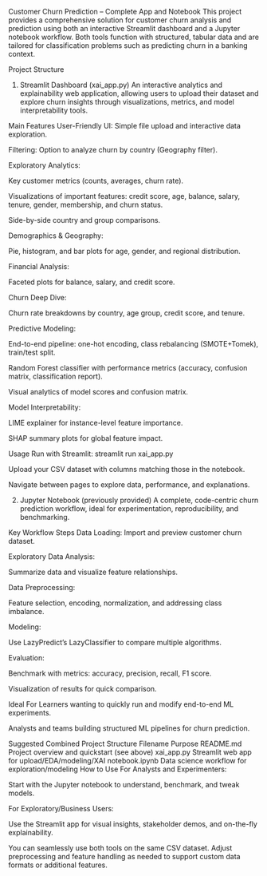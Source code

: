 Customer Churn Prediction – Complete App and Notebook
This project provides a comprehensive solution for customer churn analysis and prediction using both an interactive Streamlit dashboard and a Jupyter notebook workflow. Both tools function with structured, tabular data and are tailored for classification problems such as predicting churn in a banking context.

Project Structure
1. Streamlit Dashboard (xai_app.py)
An interactive analytics and explainability web application, allowing users to upload their dataset and explore churn insights through visualizations, metrics, and model interpretability tools.

Main Features
User-Friendly UI: Simple file upload and interactive data exploration.

Filtering: Option to analyze churn by country (Geography filter).

Exploratory Analytics:

Key customer metrics (counts, averages, churn rate).

Visualizations of important features: credit score, age, balance, salary, tenure, gender, membership, and churn status.

Side-by-side country and group comparisons.

Demographics & Geography:

Pie, histogram, and bar plots for age, gender, and regional distribution.

Financial Analysis:

Faceted plots for balance, salary, and credit score.

Churn Deep Dive:

Churn rate breakdowns by country, age group, credit score, and tenure.

Predictive Modeling:

End-to-end pipeline: one-hot encoding, class rebalancing (SMOTE+Tomek), train/test split.

Random Forest classifier with performance metrics (accuracy, confusion matrix, classification report).

Visual analytics of model scores and confusion matrix.

Model Interpretability:

LIME explainer for instance-level feature importance.

SHAP summary plots for global feature impact.

Usage
Run with Streamlit:
streamlit run xai_app.py

Upload your CSV dataset with columns matching those in the notebook.

Navigate between pages to explore data, performance, and explanations.

2. Jupyter Notebook (previously provided)
A complete, code-centric churn prediction workflow, ideal for experimentation, reproducibility, and benchmarking.

Key Workflow Steps
Data Loading: Import and preview customer churn dataset.

Exploratory Data Analysis:

Summarize data and visualize feature relationships.

Data Preprocessing:

Feature selection, encoding, normalization, and addressing class imbalance.

Modeling:

Use LazyPredict’s LazyClassifier to compare multiple algorithms.

Evaluation:

Benchmark with metrics: accuracy, precision, recall, F1 score.

Visualization of results for quick comparison.

Ideal For
Learners wanting to quickly run and modify end-to-end ML experiments.

Analysts and teams building structured ML pipelines for churn prediction.

Suggested Combined Project Structure
Filename	Purpose
README.md	Project overview and quickstart (see above)
xai_app.py	Streamlit web app for upload/EDA/modeling/XAI
notebook.ipynb	Data science workflow for exploration/modeling
How to Use
For Analysts and Experimenters:

Start with the Jupyter notebook to understand, benchmark, and tweak models.

For Exploratory/Business Users:

Use the Streamlit app for visual insights, stakeholder demos, and on-the-fly explainability.

You can seamlessly use both tools on the same CSV dataset. Adjust preprocessing and feature handling as needed to support custom data formats or additional features.
